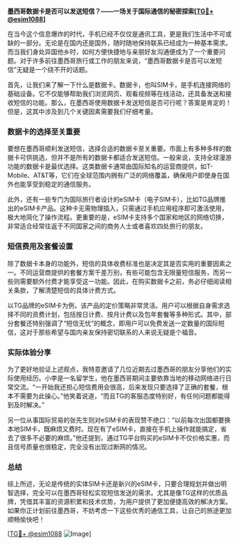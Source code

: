 **墨西哥数据卡是否可以发送短信？——一场关于国际通信的秘密探索[[TG💪+ @esim1088](https://t.me/s/esim1088)]**

在当今这个信息爆炸的时代，手机已经不仅仅是通讯工具，更是我们生活中不可或缺的一部分。无论是在国内还是国外，随时随地保持联系已经成为一种基本需求。而当我们身处异国他乡时，如何方便快捷地与亲朋好友沟通便成为了一个重要问题。对于许多前往墨西哥旅行或工作的朋友来说，“墨西哥数据卡是否可以发短信”无疑是一个绕不开的话题。

首先，让我们来了解一下什么是数据卡。数据卡，也叫SIM卡，是手机连接网络的基础设备。它不仅能够帮助我们浏览网页、观看视频等在线活动，还具备发送和接收短信的功能。那么，在墨西哥使用数据卡发送短信是否可行呢？答案是肯定的！但是，这其中涉及到几个关键因素需要我们仔细考量。

### 数据卡的选择至关重要

要想在墨西哥顺利发送短信，选择合适的数据卡至关重要。市面上有多种多样的数据卡可供挑选，但并不是所有的数据卡都适合发送短信。一般来说，支持全球漫游功能的数据卡是最优选择。这类数据卡通常由国际知名的运营商提供，如T-Mobile、AT&T等，它们在全球范围内拥有广泛的网络覆盖，确保用户即使身在国外也能享受到稳定的通信服务。

此外，还有一些专门为国际旅行者设计的eSIM卡（电子SIM卡），比如TG品牌推出的eSIM卡产品。这种卡无需物理插入，只需通过手机应用程序即可激活使用，极大地简化了操作流程。更重要的是，eSIM卡支持多个国家和地区的网络切换，非常适合经常往返于不同国家之间的商务人士或者喜欢四处旅行的朋友。

### 短信费用及套餐设置

除了数据卡本身的功能外，短信的具体收费标准也是决定其是否实用的重要因素之一。不同运营商提供的套餐方案千差万别，有些可能包含无限量短信服务，而另一些则需要额外付费才能享受这一功能。因此，在购买数据卡之前，务必仔细阅读相关条款，了解清楚短信的具体计费方式。

以TG品牌的eSIM卡为例，该产品的定价策略非常灵活。用户可以根据自身需求选择不同的资费计划，包括按日计费、按月计费以及包年套餐等多种形式。其中，部分套餐还特别强调了“短信无忧”的概念，即用户可以免费发送一定数量的国际短信，这对于那些希望与国内亲友保持密切联系的人来说无疑是个福音。

### 实际体验分享

为了更好地验证上述观点，我特意邀请了几位近期去过墨西哥的朋友分享他们的实际使用经历。小李是一名留学生，他在墨西哥期间主要依靠当地的移动网络进行日常交流。“一开始我还担心短信费用会很高，后来发现只要选择了正确的套餐，根本不需要为此操心。”他笑着说道，“而且TG的客服态度特别好，有任何问题都能得到及时解决。”

另一位从事国际贸易的张先生则对eSIM卡的表现赞不绝口：“以前每次出国都要换本地SIM卡，既麻烦又费时。现在有了eSIM卡，直接在手机上操作就能搞定，省去了很多不必要的麻烦。”他还提到，通过TG平台购买的eSIM卡不仅价格实惠，而且信号质量也很稳定，完全没有出现过断网的情况。

### 总结

综上所述，无论是传统的实体SIM卡还是新兴的eSIM卡，只要合理规划并做出明智选择，完全可以在墨西哥轻松实现短信发送的需求。尤其是像TG这样的优质品牌，凭借其丰富的资源积累和技术优势，为用户提供了更加便捷高效的解决方案。如果你正计划前往墨西哥，不妨考虑一下这些优秀的通信工具，让自己的旅途更加顺畅愉快吧！

[[TG💪+ @esim1088](https://t.me/s/esim1088) ![Image](https://i.postimg.cc/4NQfJmqS/Snipaste-2025-05-13-00-14-12.png)]